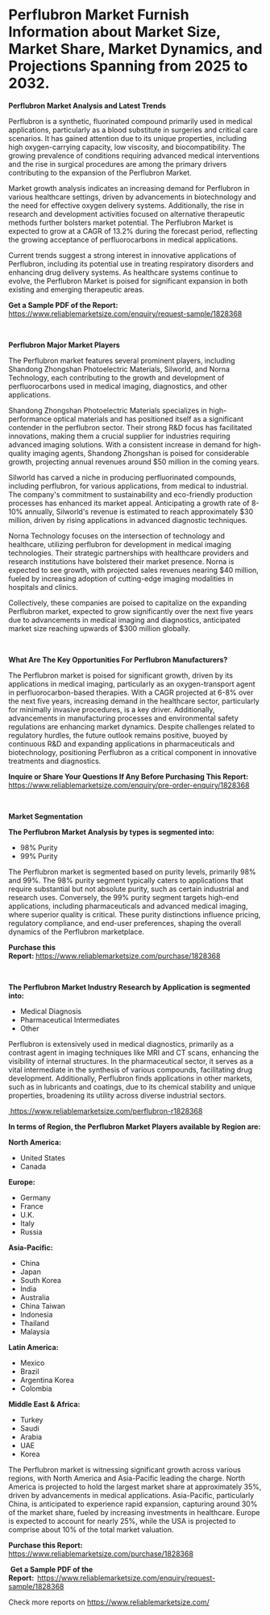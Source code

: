 <p><h1>Perflubron Market Furnish Information about Market Size, Market Share, Market Dynamics, and Projections Spanning from 2025 to 2032.</h1></p><p><strong>Perflubron Market Analysis and Latest Trends</strong></p>
<p><p>Perflubron is a synthetic, fluorinated compound primarily used in medical applications, particularly as a blood substitute in surgeries and critical care scenarios. It has gained attention due to its unique properties, including high oxygen-carrying capacity, low viscosity, and biocompatibility. The growing prevalence of conditions requiring advanced medical interventions and the rise in surgical procedures are among the primary drivers contributing to the expansion of the Perflubron Market.</p><p>Market growth analysis indicates an increasing demand for Perflubron in various healthcare settings, driven by advancements in biotechnology and the need for effective oxygen delivery systems. Additionally, the rise in research and development activities focused on alternative therapeutic methods further bolsters market potential. The Perflubron Market is expected to grow at a CAGR of 13.2% during the forecast period, reflecting the growing acceptance of perfluorocarbons in medical applications.</p><p>Current trends suggest a strong interest in innovative applications of Perflubron, including its potential use in treating respiratory disorders and enhancing drug delivery systems. As healthcare systems continue to evolve, the Perflubron Market is poised for significant expansion in both existing and emerging therapeutic areas.</p></p>
<p><strong>Get a Sample PDF of the Report:&nbsp;</strong> <a href="https://www.reliablemarketsize.com/enquiry/request-sample/1828368?utm_campaign=3205&utm_medium=2&utm_source=Github&utm_content=ia&utm_term=01042025&utm_id=perflubron">https://www.reliablemarketsize.com/enquiry/request-sample/1828368</a></p>
<p>&nbsp;</p>
<p><strong>Perflubron Major Market Players</strong></p>
<p><p>The Perflubron market features several prominent players, including Shandong Zhongshan Photoelectric Materials, Silworld, and Norna Technology, each contributing to the growth and development of perfluorocarbons used in medical imaging, diagnostics, and other applications.</p><p>Shandong Zhongshan Photoelectric Materials specializes in high-performance optical materials and has positioned itself as a significant contender in the perflubron sector. Their strong R&D focus has facilitated innovations, making them a crucial supplier for industries requiring advanced imaging solutions. With a consistent increase in demand for high-quality imaging agents, Shandong Zhongshan is poised for considerable growth, projecting annual revenues around $50 million in the coming years.</p><p>Silworld has carved a niche in producing perfluorinated compounds, including perflubron, for various applications, from medical to industrial. The company's commitment to sustainability and eco-friendly production processes has enhanced its market appeal. Anticipating a growth rate of 8-10% annually, Silworld's revenue is estimated to reach approximately $30 million, driven by rising applications in advanced diagnostic techniques.</p><p>Norna Technology focuses on the intersection of technology and healthcare, utilizing perflubron for development in medical imaging technologies. Their strategic partnerships with healthcare providers and research institutions have bolstered their market presence. Norna is expected to see growth, with projected sales revenues nearing $40 million, fueled by increasing adoption of cutting-edge imaging modalities in hospitals and clinics.</p><p>Collectively, these companies are poised to capitalize on the expanding Perflubron market, expected to grow significantly over the next five years due to advancements in medical imaging and diagnostics, anticipated market size reaching upwards of $300 million globally.</p></p>
<p>&nbsp;</p>
<p><strong>What Are The Key Opportunities For Perflubron Manufacturers?</strong></p>
<p><p>The Perflubron market is poised for significant growth, driven by its applications in medical imaging, particularly as an oxygen-transport agent in perfluorocarbon-based therapies. With a CAGR projected at 6-8% over the next five years, increasing demand in the healthcare sector, particularly for minimally invasive procedures, is a key driver. Additionally, advancements in manufacturing processes and environmental safety regulations are enhancing market dynamics. Despite challenges related to regulatory hurdles, the future outlook remains positive, buoyed by continuous R&D and expanding applications in pharmaceuticals and biotechnology, positioning Perflubron as a critical component in innovative treatments and diagnostics.</p></p>
<p><strong>Inquire or Share Your Questions If Any Before Purchasing This Report:</strong> <a href="https://www.reliablemarketsize.com/enquiry/pre-order-enquiry/1828368?utm_campaign=3205&utm_medium=2&utm_source=Github&utm_content=ia&utm_term=01042025&utm_id=perflubron">https://www.reliablemarketsize.com/enquiry/pre-order-enquiry/1828368</a></p>
<p>&nbsp;</p>
<p><strong>Market Segmentation</strong></p>
<p><strong>The Perflubron Market Analysis by types is segmented into:</strong></p>
<p><ul><li>98% Purity</li><li>99% Purity</li></ul></p>
<p><p>The Perflubron market is segmented based on purity levels, primarily 98% and 99%. The 98% purity segment typically caters to applications that require substantial but not absolute purity, such as certain industrial and research uses. Conversely, the 99% purity segment targets high-end applications, including pharmaceuticals and advanced medical imaging, where superior quality is critical. These purity distinctions influence pricing, regulatory compliance, and end-user preferences, shaping the overall dynamics of the Perflubron marketplace.</p></p>
<p><strong>Purchase this Report:&nbsp;</strong><a href="https://www.reliablemarketsize.com/purchase/1828368?utm_campaign=3205&utm_medium=2&utm_source=Github&utm_content=ia&utm_term=01042025&utm_id=perflubron">https://www.reliablemarketsize.com/purchase/1828368</a></p>
<p>&nbsp;</p>
<p><strong>The Perflubron Market Industry Research by Application is segmented into:</strong></p>
<p><ul><li>Medical Diagnosis</li><li>Pharmaceutical Intermediates</li><li>Other</li></ul></p>
<p><p>Perflubron is extensively used in medical diagnostics, primarily as a contrast agent in imaging techniques like MRI and CT scans, enhancing the visibility of internal structures. In the pharmaceutical sector, it serves as a vital intermediate in the synthesis of various compounds, facilitating drug development. Additionally, Perflubron finds applications in other markets, such as in lubricants and coatings, due to its chemical stability and unique properties, broadening its utility across diverse industrial sectors.</p></p>
<p><a href="https://www.reliablemarketsize.com/perflubron-r1828368?utm_campaign=3205&utm_medium=2&utm_source=Github&utm_content=ia&utm_term=01042025&utm_id=perflubron">&nbsp;https://www.reliablemarketsize.com/perflubron-r1828368</a></p>
<p><strong>In terms of Region, the Perflubron Market Players available by Region are:</strong></p>
<p>
    <p> <strong> North America: </strong>
        <ul>
            <li>United States</li>
            <li>Canada</li>
        </ul>
        </p> 
    <p> <strong> Europe: </strong>
        <ul>
            <li>Germany</li>
            <li>France</li>
            <li>U.K.</li>
            <li>Italy</li>
            <li>Russia</li>
        </ul>
        </p> 
    <p> <strong> Asia-Pacific: </strong>
        <ul>
            <li>China</li>
            <li>Japan</li>
            <li>South Korea</li>
            <li>India</li>
            <li>Australia</li>
            <li>China Taiwan</li>
            <li>Indonesia</li>
            <li>Thailand</li>
            <li>Malaysia</li>
        </ul>
        </p> 
    <p> <strong> Latin America: </strong>
        <ul>
            <li>Mexico</li>
            <li>Brazil</li>
            <li>Argentina Korea</li>
            <li>Colombia</li>
        </ul>
        </p> 
    <p> <strong> Middle East & Africa: </strong>
        <ul>
            <li>Turkey</li>
            <li>Saudi</li>
            <li>Arabia</li>
            <li>UAE</li>
            <li>Korea</li>
        </ul>
    </p>
    </p>
<p><p>The Perflubron market is witnessing significant growth across various regions, with North America and Asia-Pacific leading the charge. North America is projected to hold the largest market share at approximately 35%, driven by advancements in medical applications. Asia-Pacific, particularly China, is anticipated to experience rapid expansion, capturing around 30% of the market share, fueled by increasing investments in healthcare. Europe is expected to account for nearly 25%, while the USA is projected to comprise about 10% of the total market valuation.</p></p>
<p><strong>Purchase this Report: </strong><a href="https://www.reliablemarketsize.com/purchase/1828368?utm_campaign=3205&utm_medium=2&utm_source=Github&utm_content=ia&utm_term=01042025&utm_id=perflubron">https://www.reliablemarketsize.com/purchase/1828368</a></p>
<p>&nbsp;<strong>Get a Sample PDF of the Report:&nbsp;&nbsp;</strong><a href="https://www.reliablemarketsize.com/enquiry/request-sample/1828368?utm_campaign=3205&utm_medium=2&utm_source=Github&utm_content=ia&utm_term=01042025&utm_id=perflubron">https://www.reliablemarketsize.com/enquiry/request-sample/1828368</a></p>
<p><strong></strong></p>
<p>Check more reports on <a href="https://www.reliablemarketsize.com/?utm_campaign=3205&utm_medium=2&utm_source=Github&utm_content=ia&utm_term=01042025&utm_id=perflubron">https://www.reliablemarketsize.com/</a></p>